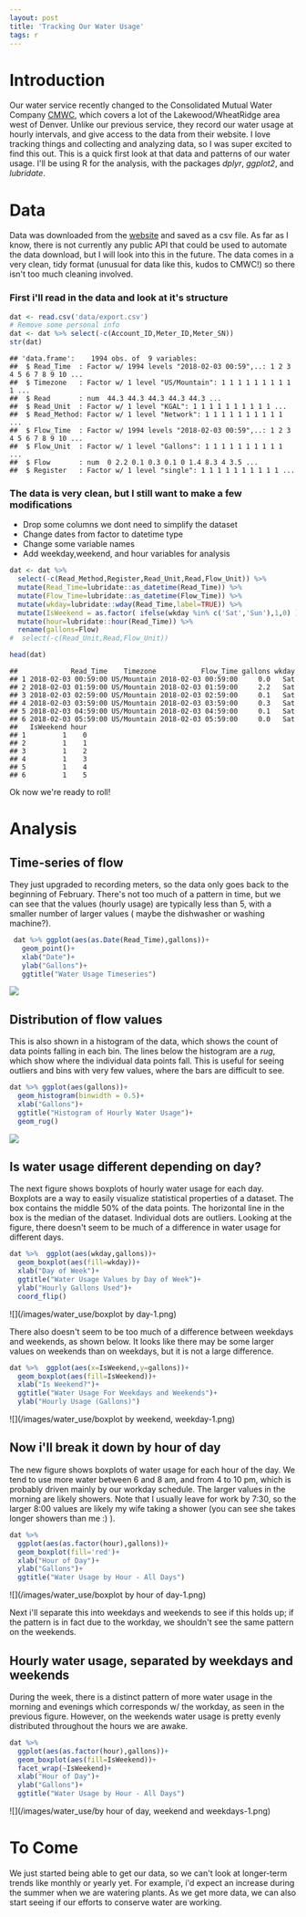 ```yaml
---
layout: post
title: 'Tracking Our Water Usage'
tags: r
---
```




# Introduction
Our water service recently changed to the Consolidated Mutual Water Company [CMWC](http://www.cmwc.net/), which covers a lot of the Lakewood/WheatRidge area west of Denver. Unlike our previous service, they record our water usage at hourly intervals, and give access to the data from their website. I love tracking things and collecting and analyzing data, so I was super excited to find this out. This is a quick first look at that data and patterns of our water usage. I'll be using R for the analysis, with the packages *dplyr*, *ggplot2*, and *lubridate*.


# Data
Data was downloaded from the [website](https://mywater.cmwc.net/) and saved as a csv file. As far as I know, there is not currently any public API that could be used to automate the data download, but I will look into this in the future. The data comes in a very clean, tidy format (unusual for data like this, kudos to CMWC!) so there isn't too much cleaning involved.





### First i'll read in the data and look at it's structure

```r
dat <- read.csv('data/export.csv')
# Remove some personal info
dat <- dat %>% select(-c(Account_ID,Meter_ID,Meter_SN))
str(dat)
```

```
## 'data.frame':	1994 obs. of  9 variables:
##  $ Read_Time  : Factor w/ 1994 levels "2018-02-03 00:59",..: 1 2 3 4 5 6 7 8 9 10 ...
##  $ Timezone   : Factor w/ 1 level "US/Mountain": 1 1 1 1 1 1 1 1 1 1 ...
##  $ Read       : num  44.3 44.3 44.3 44.3 44.3 ...
##  $ Read_Unit  : Factor w/ 1 level "KGAL": 1 1 1 1 1 1 1 1 1 1 ...
##  $ Read_Method: Factor w/ 1 level "Network": 1 1 1 1 1 1 1 1 1 1 ...
##  $ Flow_Time  : Factor w/ 1994 levels "2018-02-03 00:59",..: 1 2 3 4 5 6 7 8 9 10 ...
##  $ Flow_Unit  : Factor w/ 1 level "Gallons": 1 1 1 1 1 1 1 1 1 1 ...
##  $ Flow       : num  0 2.2 0.1 0.3 0.1 0 1.4 8.3 4 3.5 ...
##  $ Register   : Factor w/ 1 level "single": 1 1 1 1 1 1 1 1 1 1 ...
```

### The data is very clean, but I still want to make a few modifications

* Drop some columns we dont need to simplify the dataset
* Change dates from factor to datetime type
* Change some variable names
* Add weekday,weekend, and hour variables for analysis



```r
dat <- dat %>%
  select(-c(Read_Method,Register,Read_Unit,Read,Flow_Unit)) %>%
  mutate(Read_Time=lubridate::as_datetime(Read_Time)) %>%
  mutate(Flow_Time=lubridate::as_datetime(Flow_Time)) %>%
  mutate(wkday=lubridate::wday(Read_Time,label=TRUE)) %>%
  mutate(IsWeekend = as.factor( ifelse(wkday %in% c('Sat','Sun'),1,0) ) ) %>%
  mutate(hour=lubridate::hour(Read_Time)) %>%
  rename(gallons=Flow)
#  select(-c(Read_Unit,Read,Flow_Unit))

head(dat)
```

```
##             Read_Time    Timezone           Flow_Time gallons wkday
## 1 2018-02-03 00:59:00 US/Mountain 2018-02-03 00:59:00     0.0   Sat
## 2 2018-02-03 01:59:00 US/Mountain 2018-02-03 01:59:00     2.2   Sat
## 3 2018-02-03 02:59:00 US/Mountain 2018-02-03 02:59:00     0.1   Sat
## 4 2018-02-03 03:59:00 US/Mountain 2018-02-03 03:59:00     0.3   Sat
## 5 2018-02-03 04:59:00 US/Mountain 2018-02-03 04:59:00     0.1   Sat
## 6 2018-02-03 05:59:00 US/Mountain 2018-02-03 05:59:00     0.0   Sat
##   IsWeekend hour
## 1         1    0
## 2         1    1
## 3         1    2
## 4         1    3
## 5         1    4
## 6         1    5
```

Ok now we're ready to roll!

# Analysis

## Time-series of flow

They just upgraded to recording meters, so the data only goes back to the beginning of February. There's not too much of a pattern in time, but we can see that the values (hourly usage) are typically less than 5, with a smaller number of larger values ( maybe the dishwasher or washing machine?).



```r
 dat %>% ggplot(aes(as.Date(Read_Time),gallons))+
   geom_point()+
   xlab("Date")+
   ylab("Gallons")+
   ggtitle("Water Usage Timeseries")
```

![](/images/water_use/time-series-1.png)<!-- -->

## Distribution of flow values

This is also shown in a histogram of the data, which shows the count of data points falling in each bin. The lines below the histogram are a *rug*, which show where the individual data points fall. This is useful for seeing outliers and bins with very few values, where the bars are difficult to see.



```r
dat %>% ggplot(aes(gallons))+
  geom_histogram(binwidth = 0.5)+
  xlab("Gallons")+
  ggtitle("Histogram of Hourly Water Usage")+
  geom_rug()
```

![](/images/water_use/histogram-1.png)<!-- -->



## Is water usage different depending on day?

The next figure shows boxplots of hourly water usage for each day. Boxplots are a way to easily visualize statistical properties of a dataset. The box contains the middle 50% of the data points. The horizontal line in the box is the median of the dataset. Individual dots are outliers. Looking at the figure, there doesn't seem to be much of a difference in water usage for different days.


```r
dat %>%  ggplot(aes(wkday,gallons))+
  geom_boxplot(aes(fill=wkday))+
  xlab("Day of Week")+
  ggtitle("Water Usage Values by Day of Week")+
  ylab("Hourly Gallons Used")+
  coord_flip()
```

![](/images/water_use/boxplot by day-1.png)<!-- -->

There also doesn't seem to be too much of a difference between weekdays and weekends, as shown below. It looks like there may be some larger values on weekends than on weekdays, but it is not a large difference.


```r
dat %>%  ggplot(aes(x=IsWeekend,y=gallons))+
  geom_boxplot(aes(fill=IsWeekend))+
  xlab("Is Weekend?")+
  ggtitle("Water Usage For Weekdays and Weekends")+
  ylab("Hourly Usage (Gallons)")
```

![](/images/water_use/boxplot by weekend, weekday-1.png)<!-- -->

## Now i'll break it down by hour of day

The new figure shows boxplots of water usage for each hour of the day. We tend to use more water between 6 and 8 am, and from 4 to 10 pm, which is probably driven mainly by our workday schedule. The larger values in the morning are likely showers. Note that I usually leave for work by 7:30, so the larger 8:00 values are likely my wife taking a shower (you can see she takes longer showers than me :) ).


```r
dat %>%
  ggplot(aes(as.factor(hour),gallons))+
  geom_boxplot(fill='red')+
  xlab("Hour of Day")+
  ylab("Gallons")+
  ggtitle("Water Usage by Hour - All Days")
```

![](/images/water_use/boxplot by hour of day-1.png)<!-- -->

Next i'll separate this into weekdays and weekends to see if this holds up; if the pattern is in fact due to the workday, we shouldn't see the same pattern on the weekends.

## Hourly water usage, separated by weekdays and weekends

During the week, there is a distinct pattern of more water usage in the morning and evenings which corresponds w/ the workday, as seen in the previous figure. However, on the weekends water usage is pretty evenly distributed throughout the hours we are awake.


```r
dat %>%
  ggplot(aes(as.factor(hour),gallons))+
  geom_boxplot(aes(fill=IsWeekend))+
  facet_wrap(~IsWeekend)+
  xlab("Hour of Day")+
  ylab("Gallons")+
  ggtitle("Water Usage by Hour - All Days")
```

![](/images/water_use/by hour of day, weekend and weekdays-1.png)<!-- -->

# To Come

We just started being able to get our data, so we can't look at longer-term trends like monthly or yearly yet. For example, i'd expect an increase during the summer when we are watering plants. As we get more data, we can also start seeing if our efforts to conserve water are working.
